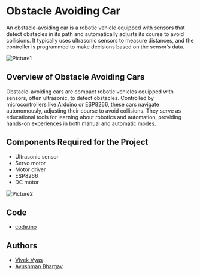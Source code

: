 # Obstacle Avoiding Car


An obstacle-avoiding car is a robotic vehicle equipped with sensors that detect obstacles in its path and automatically adjusts its course to avoid collisions. It typically uses ultrasonic sensors to measure distances, and the controller is programmed to make decisions based on the sensor’s data. 

![Picture1](https://github.com/Vivekvyas23/Object_avoiding_car/assets/147385378/fc1d7aab-74e3-48f3-8ca9-73d1302bcd02)


## Overview of Obstacle Avoiding Cars
Obstacle-avoiding cars are compact robotic vehicles equipped with sensors, often ultrasonic, to detect obstacles. Controlled by microcontrollers like Arduino or ESP8266, these cars navigate autonomously, adjusting their course to avoid collisions. They serve as educational tools for learning about robotics and automation, providing hands-on experiences in both manual and automatic modes. 

## Components Required for the Project
- Ultrasonic sensor
- Servo motor
- Motor driver
- ESP8266
- DC motor
  
![Picture2](https://github.com/Vivekvyas23/Object_avoiding_car/assets/147385378/0517f638-69e6-4f8e-880c-16211bf9922a)

## Code

- [code.ino](https://github.com/Vivekvyas23/Object_avoiding_car/blob/main/Code)

## Authors

- [Vivek Vyas](https://github.com/Vivekvyas23)
- [Ayushman Bhargav]()
